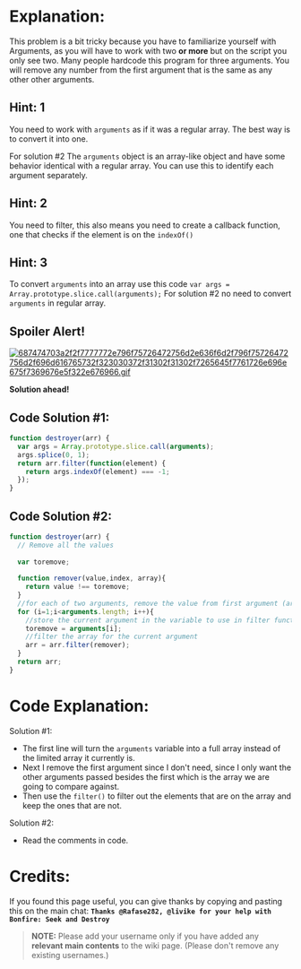 # Explanation:
This problem is a bit tricky because you have to familiarize yourself with Arguments, as you will have to work with two **or more** but on the script you only see two. Many people hardcode this program for three arguments. You will remove any number from the first argument that is the same as any other other arguments.

## Hint: 1
You need to work with `arguments` as if it was a regular array. The best way is to convert it into one.

For solution #2 The `arguments` object is an array-like object and have some behavior identical with a regular array. You can use this to identify each argument separately.

## Hint: 2
You need to filter, this also means you need to create a callback function, one that checks if the element is on the `indexOf()`

## Hint: 3
To convert `arguments` into an array use this code `var args = Array.prototype.slice.call(arguments);`
For solution #2 no need to convert `arguments` in regular array.

## Spoiler Alert!
[![687474703a2f2f7777772e796f75726472756d2e636f6d2f796f75726472756d2f696d616765732f323030372f31302f31302f7265645f7761726e696e675f7369676e5f322e676966.gif](https://files.gitter.im/FreeCodeCamp/Wiki/nlOm/thumb/687474703a2f2f7777772e796f75726472756d2e636f6d2f796f75726472756d2f696d616765732f323030372f31302f31302f7265645f7761726e696e675f7369676e5f322e676966.gif)](https://files.gitter.im/FreeCodeCamp/Wiki/nlOm/687474703a2f2f7777772e796f75726472756d2e636f6d2f796f75726472756d2f696d616765732f323030372f31302f31302f7265645f7761726e696e675f7369676e5f322e676966.gif)

**Solution ahead!**

## Code Solution #1:

```js
function destroyer(arr) {
  var args = Array.prototype.slice.call(arguments);
  args.splice(0, 1);
  return arr.filter(function(element) {
    return args.indexOf(element) === -1;
  });
}
```
## Code Solution #2:

```js
function destroyer(arr) {
  // Remove all the values
  
  var toremove;
  
  function remover(value,index, array){
    return value !== toremove; 
  }
  //for each of two arguments, remove the value from first argument (array) if the same value
  for (i=1;i<arguments.length; i++){
    //store the current argument in the variable to use in filter function
    toremove = arguments[i];
    //filter the array for the current argument
    arr = arr.filter(remover);
  }
  return arr;
}
```
# Code Explanation: 

Solution #1:
- The first line will turn the `arguments` variable into a full array instead of the limited array it currently is.
- Next I remove the first argument since I don't need, since I only want the other arguments passed besides the first which is the array we are going to compare against.
- Then use the `filter()` to filter out the elements that are on the array and keep the ones that are not.

Solution #2:
- Read the comments in code.




# Credits:
If you found this page useful, you can give thanks by copying and pasting this on the main chat: **`Thanks @Rafase282, @livike for your help with Bonfire: Seek and Destroy`**

> **NOTE:** Please add your username only if you have added any **relevant main contents** to the wiki page. (Please don't remove any existing usernames.)
